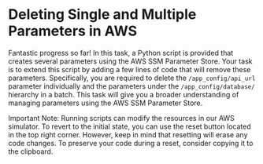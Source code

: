 # Deleting Single and Multiple Parameters in AWS

Fantastic progress so far! In this task, a Python script is provided that creates several parameters using the AWS SSM Parameter Store. Your task is to extend this script by adding a few lines of code that will remove these parameters. Specifically, you are required to delete the `/app_config/api_url` parameter individually and the parameters under the `/app_config/database/` hierarchy in a batch. This task will give you a broader understanding of managing parameters using the AWS SSM Parameter Store.

Important Note: Running scripts can modify the resources in our AWS simulator. To revert to the initial state, you can use the reset button located in the top right corner. However, keep in mind that resetting will erase any code changes. To preserve your code during a reset, consider copying it to the clipboard.